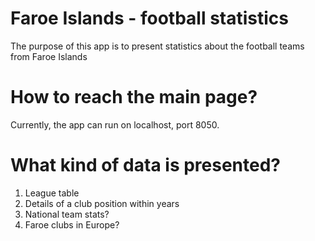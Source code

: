 # Faroe Islands - football statistics
The purpose of this app is to present statistics about the football teams from Faroe Islands
# How to reach the main page?
Currently, the app can run on localhost, port 8050.
# What kind of data is presented?
1. League table
2. Details of a club position within years
3. National team stats?
4. Faroe clubs in Europe?
